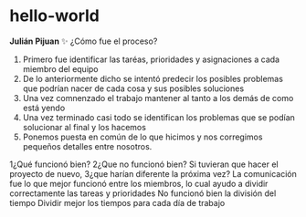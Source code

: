 # hello-world
**Julián Pijuan**
:sparkles:
¿Cómo fue el proceso?
1) Primero fue identificar las taréas, prioridades y asignaciones a cada miembro del equipo
2) De lo anteriormente dicho se intentó predecir los posibles problemas que podrían nacer de cada cosa y sus posibles soluciones
3) Una vez comnenzado el trabajo mantener al tanto a los demás de como está yendo
4) Una vez terminado casi todo se identifican los problemas que se podían solucionar al final y los hacemos
5) Ponemos puesta en común de lo que hicimos y nos corregimos pequeños detalles entre nosotros.

1¿Qué funcionó bien? 2¿Que no funcionó bien? Si tuvieran que hacer el proyecto de nuevo, 3¿que harían diferente la próxima vez?
La comunicación fue lo que mejor funcionó entre los miembros, lo cual ayudo a dividir correctamente las tareas y prioridades
No funcionó bien la división del tiempo
Dividir mejor los tiempos para cada día de trabajo
